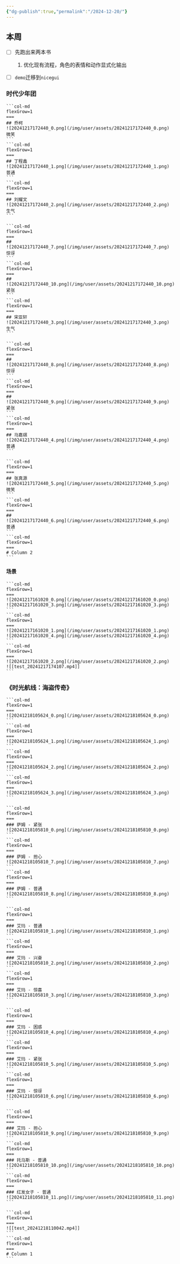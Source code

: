 ```yaml
---
{"dg-publish":true,"permalink":"/2024-12-20/"}
---
```



## 本周
- [ ] 先跑出来两本书
	1. 优化现有流程，角色的表情和动作显式化输出
- [ ] `demo`迁移到`nicegui`


### 时代少年团
````col
```col-md
flexGrow=1
===
## 乔柯
![20241217172440_0.png](/img/user/assets/20241217172440_0.png)
微笑
```
```col-md
flexGrow=1
===
## 丁程鑫
![20241217172440_1.png](/img/user/assets/20241217172440_1.png)
普通
```
```col-md
flexGrow=1
===
## 刘耀文
![20241217172440_2.png](/img/user/assets/20241217172440_2.png)
生气
```
````
````col
```col-md
flexGrow=1
===
## 
![20241217172440_7.png](/img/user/assets/20241217172440_7.png)
惊讶
```
```col-md
flexGrow=1
===
## 
![20241217172440_10.png](/img/user/assets/20241217172440_10.png)
紧张
```
```col-md
flexGrow=1
===
## 宋亚轩
![20241217172440_3.png](/img/user/assets/20241217172440_3.png)
生气
```
````
````col
```col-md
flexGrow=1
===
##
![20241217172440_8.png](/img/user/assets/20241217172440_8.png)
惊讶
```
```col-md
flexGrow=1
===
##
![20241217172440_9.png](/img/user/assets/20241217172440_9.png)
紧张
```
```col-md
flexGrow=1
===
## 马嘉祺
![20241217172440_4.png](/img/user/assets/20241217172440_4.png)
普通
```
````
````col
```col-md
flexGrow=1
===
## 张真源
![20241217172440_5.png](/img/user/assets/20241217172440_5.png)
微笑
```
```col-md
flexGrow=1
===
## 
![20241217172440_6.png](/img/user/assets/20241217172440_6.png)
普通
```
```col-md
flexGrow=1
===
# Column 2
```
````

#### 场景
````col
```col-md
flexGrow=1
===
![20241217161020_0.png](/img/user/assets/20241217161020_0.png)
![20241217161020_3.png](/img/user/assets/20241217161020_3.png)
```
```col-md
flexGrow=1
===
![20241217161020_1.png](/img/user/assets/20241217161020_1.png)
![20241217161020_4.png](/img/user/assets/20241217161020_4.png)
```
```col-md
flexGrow=1
===
![20241217161020_2.png](/img/user/assets/20241217161020_2.png)
![[test_20241217174107.mp4]]
```
````









### 《时光航线：海盗传奇》
````col
```col-md
flexGrow=1
===
![20241218105624_0.png](/img/user/assets/20241218105624_0.png)
```
```col-md
flexGrow=1
===
![20241218105624_1.png](/img/user/assets/20241218105624_1.png)
```
```col-md
flexGrow=1
===
![20241218105624_2.png](/img/user/assets/20241218105624_2.png)
```
```col-md
flexGrow=1
===
![20241218105624_3.png](/img/user/assets/20241218105624_3.png)
```
````
````col
```col-md
flexGrow=1
===
### 萨姆 - 紧张
![20241218105810_0.png](/img/user/assets/20241218105810_0.png)
```
```col-md
flexGrow=1
===
### 萨姆 - 担心
![20241218105810_7.png](/img/user/assets/20241218105810_7.png)
```
```col-md
flexGrow=1
===
### 萨姆 - 普通
![20241218105810_8.png](/img/user/assets/20241218105810_8.png)
```
````
````col
```col-md
flexGrow=1
===
### 艾玛 - 普通
![20241218105810_1.png](/img/user/assets/20241218105810_1.png)
```
```col-md
flexGrow=1
===
### 艾玛 - 兴奋
![20241218105810_2.png](/img/user/assets/20241218105810_2.png)
```
```col-md
flexGrow=1
===
### 艾玛 - 惊喜
![20241218105810_3.png](/img/user/assets/20241218105810_3.png)
```
````
````col
```col-md
flexGrow=1
===
### 艾玛 - 困惑
![20241218105810_4.png](/img/user/assets/20241218105810_4.png)
```
```col-md
flexGrow=1
===
### 艾玛 - 紧张
![20241218105810_5.png](/img/user/assets/20241218105810_5.png)
```
```col-md
flexGrow=1
===
### 艾玛 - 惊讶
![20241218105810_6.png](/img/user/assets/20241218105810_6.png)
```
````
````col
```col-md
flexGrow=1
===
### 艾玛 - 担心
![20241218105810_9.png](/img/user/assets/20241218105810_9.png)
```
```col-md
flexGrow=1
===
### 托马斯 - 普通
![20241218105810_10.png](/img/user/assets/20241218105810_10.png)
```
```col-md
flexGrow=1
===
### 红发女子 - 普通
![20241218105810_11.png](/img/user/assets/20241218105810_11.png)
```
````
````col
```col-md
flexGrow=1
===
![[test_20241218110042.mp4]]
```
```col-md
flexGrow=1
===
# Column 1
```
````



